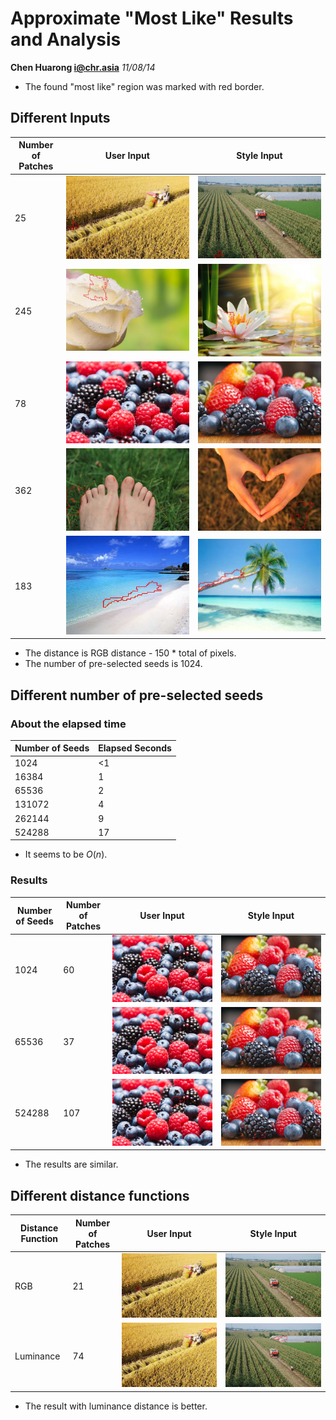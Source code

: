 # Approximate "Most Like" Results and Analysis
**Chen Huarong <i@chr.asia>** *11/08/14*

<!-- 
{Syntax quick reference}
Link: [Text](link)  <a target="_blank" href=""></a>
Image: ![Title](link)
-->

* The found "most like" region was marked with red border.

## Different Inputs

Number of Patches | User Input | Style Input |
--- | --- | --- |
25 | ![farm](img/most-like/images/farm/most_match_src.jpg) | ![farm](img/most-like/images/farm/most_match_cor.jpg) |
245 | ![flower](img/most-like/images/flower/most_match_src.jpg) | ![flower](img/most-like/images/flower/most_match_cor.jpg) |
78 | ![fruit](img/most-like/images/fruit/most_match_src.jpg) | ![fruit](img/most-like/images/fruit/most_match_cor.jpg) |
362 | ![hand](img/most-like/images/hand/most_match_src.jpg) | ![hand](img/most-like/images/hand/most_match_cor.jpg) |
183 | ![sea](img/most-like/images/sea/most_match_src.jpg) | ![sea](img/most-like/images/sea/most_match_cor.jpg) |

* The distance is RGB distance - 150 * total of pixels.
* The number of pre-selected seeds is 1024. 

## Different number of pre-selected seeds
### About the elapsed time
Number of Seeds | Elapsed Seconds |
--- | --- |
1024 | &lt;1 |
16384 | 1 | 
65536 | 2 |
131072 | 4 |
262144 | 9 |
524288 | 17 |

* It seems to be $O(n)$.

### Results
Number of Seeds | Number of Patches | User Input | Style Input |
--- | --- | --- | --- |
1024 | 60 | ![fruit](img/most-like/seeds/1024/most_match_src.jpg) | ![fruit](img/most-like/seeds/1024/most_match_cor.jpg) |
65536 | 37 | ![fruit](img/most-like/seeds/65536/most_match_src.jpg) | ![fruit](img/most-like/seeds/65536/most_match_cor.jpg) |
524288 | 107 | ![fruit](img/most-like/seeds/524288/most_match_src.jpg) | ![fruit](img/most-like/seeds/524288/most_match_cor.jpg) |

* The results are similar.

## Different distance functions
Distance Function | Number of Patches | User Input | Style Input |
--- | --- | --- | --- |
RGB | 21 | ![farm](img/most-like/energy/rgb/most_match_src.jpg) | ![farm](img/most-like/energy/rgb/most_match_cor.jpg) |
Luminance | 74 | ![farm](img/most-like/energy/luminance/most_match_src.jpg) | ![farm](img/most-like/energy/luminance/most_match_cor.jpg) |

* The result with luminance distance is better.